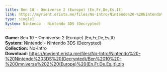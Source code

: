 ```yaml
---
title: Ben 10 - Omniverse 2 (Europe) (En,Fr,De,Es,It)
link: https://myrient.erista.me/files/No-Intro/Nintendo%20-%20Nintendo%203DS%20(Decrypted)/Ben%2010%20-%20Omniverse%202%20(Europe)%20(En,Fr,De,Es,It).zip
type: single1
System: Nintendo - Nintendo 3DS (Decrypted)
---
```

<b>Game:</b> Ben 10 - Omniverse 2 (Europe) (En,Fr,De,Es,It)<br>
<b>System:</b> Nintendo - Nintendo 3DS (Decrypted)<br>
<b>Collection:</b> No-Intro<br>
<b>Download:</b> https://myrient.erista.me/files/No-Intro/Nintendo%20-%20Nintendo%203DS%20(Decrypted)/Ben%2010%20-%20Omniverse%202%20(Europe)%20(En,Fr,De,Es,It).zip